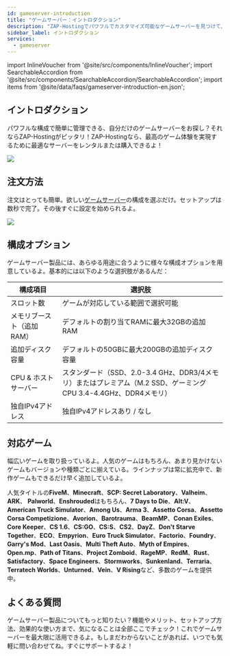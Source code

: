 ```yaml
---
id: gameserver-introduction
title: "ゲームサーバー：イントロダクション"
description: "ZAP-Hostingでパワフルでカスタマイズ可能なゲームサーバーを見つけて、最高のパフォーマンスと簡単な管理を実現しよう → 今すぐチェック"
sidebar_label: イントロダクション
services:
  - gameserver
---
```


import InlineVoucher from '@site/src/components/InlineVoucher';
import SearchableAccordion from '@site/src/components/SearchableAccordion/SearchableAccordion';
import items from '@site/data/faqs/gameserver-introduction-en.json';

## イントロダクション

パワフルな構成で簡単に管理できる、自分だけのゲームサーバーをお探し？それならZAP-Hostingがピッタリ！ZAP-Hostingなら、最高のゲーム体験を実現するために最適なサーバーをレンタルまたは購入できるよ！

![](https://screensaver01.zap-hosting.com/index.php/s/tnb5i2dSfTWTDxx/preview)

<InlineVoucher />

## 注文方法

注文はとっても簡単。欲しい[ゲームサーバー](https://zap-hosting.com/en/shop/product/cloud-gameserver/)の構成を選ぶだけ。セットアップは数秒で完了。その後すぐに設定を始められるよ。

![](https://screensaver01.zap-hosting.com/index.php/s/KCPy4c5xQ9wSAma/preview)





## 構成オプション

ゲームサーバー製品には、あらゆる用途に合うように様々な構成オプションを用意しているよ。基本的には以下のような選択肢があるんだ：

| 構成項目                     | 選択肢 |
| --------------------------------- | ---- |
| スロット数                     | ゲームが対応している範囲で選択可能 |
| メモリブースト（追加RAM）       | デフォルトの割り当てRAMに最大32GBの追加RAM |
| 追加ディスク容量               | デフォルトの50GBに最大200GBの追加ディスク容量 |
| CPU & ホストサーバー           | スタンダード（SSD、2.0-3.4 GHz、DDR3/4メモリ）またはプレミアム（M.2 SSD、ゲーミングCPU 3.4-4.4GHz、DDR4メモリ） |
| 独自IPv4アドレス              | 独自IPv4アドレスあり / なし |



## 対応ゲーム

幅広いゲームを取り扱っているよ。人気のゲームはもちろん、あまり見かけないゲームもバージョンや種類ごとに揃えている。ラインナップは常に拡充中で、新作ゲームもできるだけ早く追加しているよ。

人気タイトルの**FiveM**、**Minecraft**、**SCP: Secret Laboratory**、**Valheim**、**ARK**、
**Palworld**、**Enshrouded**はもちろん、**7 Days to Die**、**Alt:V**、**American Truck Simulator**、**Among Us**、**Arma 3**、**Assetto Corsa**、**Assetto Corsa Competizione**、**Avorion**、**Barotrauma**、**BeamMP**、**Conan Exiles**、**Core Keeper**、**CS 1.6**、**CS:GO**、**CS:S**、**CS2**、**DayZ**、**Don't Starve Together**、**ECO**、**Empyrion**、**Euro Truck Simulator**、**Factorio**、**Foundry**、**Garry's Mod**、**Last Oasis**、**Multi Theft Auto**、**Myth of Empires**、**Open.mp**、**Path of Titans**、**Project Zomboid**、**RageMP**、**RedM**、**Rust**、**Satisfactory**、**Space Engineers**、**Stormworks**、**Sunkenland**、**Terraria**、**Terratech Worlds**、**Unturned**、**Vein**、**V Rising**など、多数のゲームを提供中。

## よくある質問
ゲームサーバー製品についてもっと知りたい？機能やメリット、セットアップ方法、効果的な使い方まで、気になることは全部ここでチェック！これでゲームサーバーを最大限に活用できるよ。もしまだわからないことがあれば、いつでも気軽に問い合わせてね。すぐにサポートするよ！
<SearchableAccordion items={items} />


<InlineVoucher />